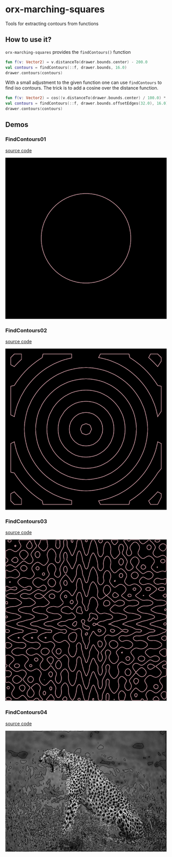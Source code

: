 # orx-marching-squares

Tools for extracting contours from functions

## How to use it?

`orx-marching-squares` provides the `findContours()` function

```kotlin
fun f(v: Vector2) = v.distanceTo(drawer.bounds.center) - 200.0
val contours = findContours(::f, drawer.bounds, 16.0)
drawer.contours(contours)
```

With a small adjustment to the given function one can use `findContours` to find iso contours. The
trick is to add a cosine over the distance function.

```kotlin
fun f(v: Vector2) = cos((v.distanceTo(drawer.bounds.center) / 100.0) * 2 * PI)
val contours = findContours(::f, drawer.bounds.offsetEdges(32.0), 16.0)
drawer.contours(contours)
```

<!-- __demos__ -->

## Demos

### FindContours01

[source code](src/jvmDemo/kotlin/FindContours01.kt)

![FindContours01Kt](https://raw.githubusercontent.com/openrndr/orx/media/orx-marching-squares/images/FindContours01Kt.png)

### FindContours02

[source code](src/jvmDemo/kotlin/FindContours02.kt)

![FindContours02Kt](https://raw.githubusercontent.com/openrndr/orx/media/orx-marching-squares/images/FindContours02Kt.png)

### FindContours03

[source code](src/jvmDemo/kotlin/FindContours03.kt)

![FindContours03Kt](https://raw.githubusercontent.com/openrndr/orx/media/orx-marching-squares/images/FindContours03Kt.png)

### FindContours04

[source code](src/jvmDemo/kotlin/FindContours04.kt)

![FindContours04Kt](https://raw.githubusercontent.com/openrndr/orx/media/orx-marching-squares/images/FindContours04Kt.png)
